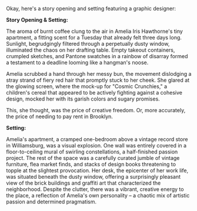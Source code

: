 Okay, here's a story opening and setting featuring a graphic designer:

**Story Opening & Setting:**

The aroma of burnt coffee clung to the air in Amelia Iris Hawthorne's tiny apartment, a fitting scent for a Tuesday that already felt three days long. Sunlight, begrudgingly filtered through a perpetually dusty window, illuminated the chaos on her drafting table. Empty takeout containers, crumpled sketches, and Pantone swatches in a rainbow of disarray formed a testament to a deadline looming like a hangman's noose.

Amelia scrubbed a hand through her messy bun, the movement dislodging a stray strand of fiery red hair that promptly stuck to her cheek. She glared at the glowing screen, where the mock-up for "Cosmic Crunchies," a children's cereal that appeared to be actively fighting against a cohesive design, mocked her with its garish colors and sugary promises.

This, she thought, was the price of creative freedom. Or, more accurately, the price of needing to pay rent in Brooklyn.

**Setting:**

Amelia's apartment, a cramped one-bedroom above a vintage record store in Williamsburg, was a visual explosion. One wall was entirely covered in a floor-to-ceiling mural of swirling constellations, a half-finished passion project. The rest of the space was a carefully curated jumble of vintage furniture, flea market finds, and stacks of design books threatening to topple at the slightest provocation. Her desk, the epicenter of her work life, was situated beneath the dusty window, offering a surprisingly pleasant view of the brick buildings and graffiti art that characterized the neighborhood. Despite the clutter, there was a vibrant, creative energy to the place, a reflection of Amelia's own personality – a chaotic mix of artistic passion and determined pragmatism.
